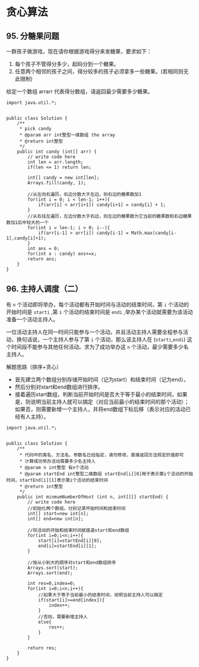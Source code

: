 # 贪心算法

## 95. 分糖果问题

一群孩子做游戏，现在请你根据游戏得分来发糖果，要求如下：

1. 每个孩子不管得分多少，起码分到一个糖果。
2. 任意两个相邻的孩子之间，得分较多的孩子必须拿多一些糖果。(若相同则无此限制)

给定一个数组 arrarr 代表得分数组，请返回最少需要多少糖果。

```
import java.util.*;


public class Solution {
    /**
     * pick candy
     * @param arr int整型一维数组 the array
     * @return int整型
     */
    public int candy (int[] arr) {
        // write code here
        int len = arr.length;
        if(len <= 1) return len;
        
        int[] candy = new int[len];
        Arrays.fill(candy, 1);
        
        //从左向右遍历，右边分数大于左边，则右边的糖果数加1
        for(int i = 0; i < len-1; i++){
            if(arr[i] < arr[i+1]) candy[i+1] = candy[i] + 1;
        }
        //从右往左遍历，左边分数大于右边，则左边的糖果数为它当前的糖果数和右边糖果数加1后中较大的一个
        for(int i = len-1; i > 0; i--){
            if(arr[i-1] > arr[i]) candy[i-1] = Math.max(candy[i-1],candy[i]+1);
        }
        int ans = 0;
        for(int x : candy) ans+=x;
        return ans;
    }
}
```

## 96. 主持人调度（二）

有 `n` 个活动即将举办，每个活动都有开始时间与活动的结束时间，第 `i` 个活动的开始时间是 `starti` ,第 `i` 个活动的结束时间是 `endi` ,举办某个活动就需要为该活动准备一个活动主持人。

一位活动主持人在同一时间只能参与一个活动。并且活动主持人需要全程参与活动，换句话说，一个主持人参与了第 `i` 个活动，那么该主持人在 (`starti`,`endi`) 这个时间段不能参与其他任何活动。求为了成功举办这 `n` 个活动，最少需要多少名主持人。

解题思路（排序+贪心）
* 首先建立两个数组分别存储开始时间（记为start）和结束时间（记为end）。
* 然后分别对start和end数组进行排序。
* 接着遍历start数组，判断当前开始时间是否大于等于最小的结束时间，如果是，则说明当前主持人就可以搞定（对应当前最小的结束时间的那个活动）；如果否，则需要新增一个主持人，并将end数组下标后移（表示对应的活动已经有人主持）。

```
import java.util.*;


public class Solution {
    /**
     * 代码中的类名、方法名、参数名已经指定，请勿修改，直接返回方法规定的值即可
     * 计算成功举办活动需要多少名主持人
     * @param n int整型 有n个活动
     * @param startEnd int整型二维数组 startEnd[i][0]用于表示第i个活动的开始时间，startEnd[i][1]表示第i个活动的结束时间
     * @return int整型
     */
    public int minmumNumberOfHost (int n, int[][] startEnd) {
        // write code here
        //初始化两个数组，分别记录开始时间和结束时间
        int[] start=new int[n];
        int[] end=new int[n];
 
        //将活动的开始和结束时间赋值道start和end数组
        for(int i=0;i<n;i++){
            start[i]=startEnd[i][0];
            end[i]=startEnd[i][1];
        }
 
        //按从小到大的顺序对start和end数组排序
        Arrays.sort(start);
        Arrays.sort(end);
 
        int res=0,index=0;
        for(int i=0;i<n;i++){
            //如果大于等于当前最小的结束时间，说明当前主持人可以搞定
            if(start[i]>=end[index]){
                index++;
            }
            //否则，需要新增主持人
            else{
                res++;
            }
        }
 
        return res;
    }
}
```